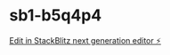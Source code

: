 # sb1-b5q4p4

[Edit in StackBlitz next generation editor ⚡️](https://stackblitz.com/~/github.com/ThorTech-Gunnar/sb1-b5q4p4)